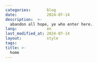 ```yaml
---
categories:       blog
date:             2024-07-14
description:  >-
  abandon all hope, ye who enter here.
lang:             en
last_modified_at: 2024-07-14
layout:           style
tags:
title: >-
  home
---
```


<div class="row justify-content-center photo-container">
    <div class="col-10" style="max-height: 400px">
        <img id="set-me" style="margin: auto;display: block; max-width: 100%; max-height: 100%; object-fit: scale-down;" src=""/>
    </div>
    <p class="mt-1 mb-0" style="text-align: center;"></p>
</div>

<script>
  async function findDiv() {
    const url = "{{ site.url }}/photos/" 
    const response = await fetch(url)
    const data = await response
    
    const html = await data.text()
    const parser = new DOMParser()
    const doc = parser.parseFromString(html, 'text/html')
    const div = doc.getElementById('1')
    
    const img = div.getAttribute('data-path')
    const imgElement = document.getElementById('set-me')
    imgElement.src = img
    
    const name = div.querySelector('a').innerHTML
    const num = div.getAttribute('data-max')
    const pString = `photo #${num}: ${name}`
    const p = document.querySelector('p')
    p.innerHTML = `<a href="{{ site.url }}/photos/${name}">${pString}</a>`;
  }

  findDiv()
</script>



<!--# Explore Topics-->
<!---->
<!--<div class="card-group row-cols-4" style="gap: 0px">-->
<!---->
<!--<div class="cards" href="{{'/fun' | relative_url}}">-->
<!--<div class="col" style="height: 100%;">-->
<!--  <div class="card" style="width: 100%; height: 100%;">-->
<!--    <img src=" {{ 'assets/home/dad.jpg' | absolute_url}}" class="card-img-top" alt="...">-->
<!--      <div class="card-body">-->
<!--        <h5 class="card-title">Fun</h5>-->
<!--        <h6 class="card-subtitle mb-2 text-muted">entertainment+</h6>-->
<!--        <p class="card-text">Movies, games, comics, and other fun things in life.</p>-->
<!--        <a href="{{'/fun' | relative_url}}" class="stretched-link"></a>-->
<!--      </div>-->
<!--  </div>-->
<!--</div>-->
<!--</div>-->
<!---->
<!--<div class="cards">-->
<!--<div class="col" style="height: 100%;">-->
<!--  <div class="card" style="width: 100%; height: 100%;">-->
<!--    <img src="{{ 'assets/home/read.png' | absolute_url}}" class="card-img-top" alt="...">-->
<!--      <div class="card-body my-0">-->
<!--        <h5 class="card-title">Books</h5>-->
<!--        <h6 class="card-subtitle mb-2 text-muted">reading books</h6>-->
<!--        <p class="card-text">Summaries of the books I read along with commentary.</p>-->
<!--        <a href="{{'/books' | relative_url}}" class="stretched-link"></a>-->
<!--      </div>-->
<!--  </div>-->
<!--</div>-->
<!--</div>-->
<!---->
<!--<div class="cards">-->
<!--<div class="col" style="height: 100%;">-->
<!--  <div class="card" style="width: 100%; height: 100%;">-->
<!--      <img src="{{ 'assets/home/grow.png' | absolute_url }}" class="card-img-top" alt="...">-->
<!--      <div class="card-body">-->
<!--        <h5 class="card-title">Life</h5>-->
<!--        <h6 class="card-subtitle mb-2 text-muted">my growth stocks</h6>-->
<!--        <p class="card-text">A personal Q&A section for myself. A practice in being open and aware.</p>-->
<!--        <a href="{{'/life' | relative_url}}" class="stretched-link"></a>-->
<!--      </div>-->
<!--  </div>-->
<!--</div>-->
<!--</div>-->
<!---->
<!--<div class="cards">-->
<!--<div class="col" style="height: 100%;">-->
<!--  <div class="card" style="width: 100%; height: 100%;">-->
<!--      <img src="{{ 'assets/home/computer.jpg' | absolute_url}}" class="card-img-top" alt="...">-->
<!--      <div class="card-body">-->
<!--        <h5 class="card-title">Work</h5>-->
<!--        <h6 class="card-subtitle mb-2 text-muted">avg it experience</h6>-->
<!--        <p class="card-text">Things about computer science and the job.</p>-->
<!--        <a href="{{'/work' | relative_url}}" class="stretched-link"></a>-->
<!--      </div>-->
<!--  </div>-->
<!--</div>-->
<!--</div>-->
<!---->
<!--</div>-->
<!---->
<!-- 
## Recent Posts

{% assign all_content = site.work | concat: site.fun | concat: site.life | concat: site.books %}
{% assign sorted_content = all_content | sort: 'date' | reverse %}
{% assign recent_content = sorted_content | slice: 0, 5 %}

<ul style="list-style: none outside; padding: 0;">
{% for item in recent_content %}
    <li>  <a href="{{ item.url }}">{{ item.title }}</a>  
    </li>
{% endfor %}
</ul>
-->
